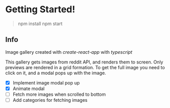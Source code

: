 # Getting Started!

> npm install
> npm start

## Info

Image gallery created with _create-react-app_ with _typescript_

This gallery gets images from reddit API, and renders them to screen.
Only previews are rendered in a grid formation. To get the full image you
need to click on it, and a modal pops up with the image.

- [x] Implement image modal pop up
- [x] Animate modal
- [ ] Fetch more images when scrolled to bottom
- [ ] Add categories for fetching images
